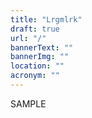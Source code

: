 ```yaml
---
title: "Lrgmlrk"
draft: true
url: "/"
bannerText: ""
bannerImg: ""
location: ""
acronym: ""
---
```


SAMPLE